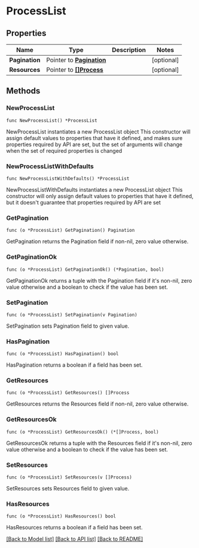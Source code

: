 # ProcessList

## Properties

Name | Type | Description | Notes
------------ | ------------- | ------------- | -------------
**Pagination** | Pointer to [**Pagination**](Pagination.md) |  | [optional] 
**Resources** | Pointer to [**[]Process**](Process.md) |  | [optional] 

## Methods

### NewProcessList

`func NewProcessList() *ProcessList`

NewProcessList instantiates a new ProcessList object
This constructor will assign default values to properties that have it defined,
and makes sure properties required by API are set, but the set of arguments
will change when the set of required properties is changed

### NewProcessListWithDefaults

`func NewProcessListWithDefaults() *ProcessList`

NewProcessListWithDefaults instantiates a new ProcessList object
This constructor will only assign default values to properties that have it defined,
but it doesn't guarantee that properties required by API are set

### GetPagination

`func (o *ProcessList) GetPagination() Pagination`

GetPagination returns the Pagination field if non-nil, zero value otherwise.

### GetPaginationOk

`func (o *ProcessList) GetPaginationOk() (*Pagination, bool)`

GetPaginationOk returns a tuple with the Pagination field if it's non-nil, zero value otherwise
and a boolean to check if the value has been set.

### SetPagination

`func (o *ProcessList) SetPagination(v Pagination)`

SetPagination sets Pagination field to given value.

### HasPagination

`func (o *ProcessList) HasPagination() bool`

HasPagination returns a boolean if a field has been set.

### GetResources

`func (o *ProcessList) GetResources() []Process`

GetResources returns the Resources field if non-nil, zero value otherwise.

### GetResourcesOk

`func (o *ProcessList) GetResourcesOk() (*[]Process, bool)`

GetResourcesOk returns a tuple with the Resources field if it's non-nil, zero value otherwise
and a boolean to check if the value has been set.

### SetResources

`func (o *ProcessList) SetResources(v []Process)`

SetResources sets Resources field to given value.

### HasResources

`func (o *ProcessList) HasResources() bool`

HasResources returns a boolean if a field has been set.


[[Back to Model list]](../README.md#documentation-for-models) [[Back to API list]](../README.md#documentation-for-api-endpoints) [[Back to README]](../README.md)


